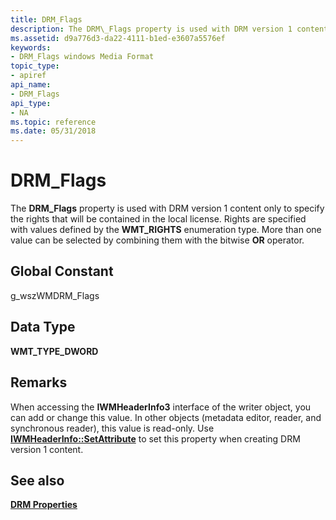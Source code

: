 ```yaml
---
title: DRM_Flags
description: The DRM\_Flags property is used with DRM version 1 content only to specify the rights that will be contained in the local license.
ms.assetid: d9a776d3-da22-4111-b1ed-e3607a5576ef
keywords:
- DRM_Flags windows Media Format
topic_type:
- apiref
api_name:
- DRM_Flags
api_type:
- NA
ms.topic: reference
ms.date: 05/31/2018
---
```


# DRM\_Flags

The **DRM\_Flags** property is used with DRM version 1 content only to specify the rights that will be contained in the local license. Rights are specified with values defined by the **WMT\_RIGHTS** enumeration type. More than one value can be selected by combining them with the bitwise **OR** operator.

## Global Constant

g\_wszWMDRM\_Flags

## Data Type

**WMT\_TYPE\_DWORD**

## Remarks

When accessing the **IWMHeaderInfo3** interface of the writer object, you can add or change this value. In other objects (metadata editor, reader, and synchronous reader), this value is read-only. Use [**IWMHeaderInfo::SetAttribute**](/windows/desktop/api/Wmsdkidl/nf-wmsdkidl-iwmheaderinfo-setattribute) to set this property when creating DRM version 1 content.

## See also

<dl> <dt>

[**DRM Properties**](drm-properties.md)
</dt> </dl>

 

 




